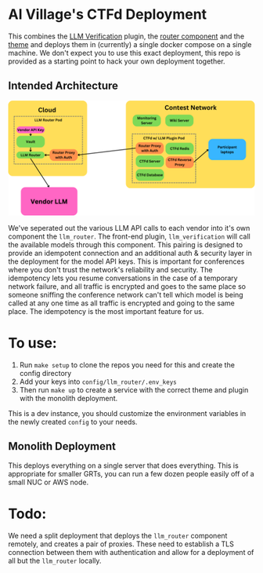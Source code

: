 # AI Village's CTFd Deployment

This combines the [LLM Verification](https://github.com/aivillage/llm_verification) plugin, the [router component](https://github.com/aivillage/llm_router) and the [theme](https://github.com/aivillage/aiv_ctfd_theme) and deploys them in (currently) a single docker compose on a single machine. We don't expect you to use this exact deployment, this repo is provided as a starting point to hack your own deployment together. 

## Intended Architecture

![A digram that shows the various components and their seperation](grt_digram.png?raw=true "GRT Architecture Diagram")

We've seperated out the various LLM API calls to each vendor into it's own component the `llm_router`. The front-end plugin, `llm_verification` will call the available models through this component. This pairing is designed to provide an idempotent connection and an additional auth & security layer in the deployment for the model API keys. This is important for conferences where you don't trust the network's reliability and security. The idempotency lets you resume conversations in the case of a temporary network failure, and all traffic is encrypted and goes to the same place so someone sniffing the conference network can't tell which model is being called at any one time as all traffic is encrypted and going to the same place. The idempotency is the most important feature for us.

# To use:

1. Run `make setup` to clone the repos you need for this and create the config directory
2. Add your keys into `config/llm_router/.env_keys`
2. Then run `make up` to create a service with the correct theme and plugin with the monolith deployment. 

This is a dev instance, you should customize the environment variables in the newly created `config` to your needs.

## Monolith Deployment

This deploys everything on a single server that does everything. This is appropriate for smaller GRTs, you can run a few dozen people easily off of a small NUC or AWS node. 

# Todo:

We need a split deployment that deploys the `llm_router` component remotely, and creates a pair of proxies. These need to establish a TLS connection between them with authentication and allow for a deployment of all but the `llm_router` locally. 